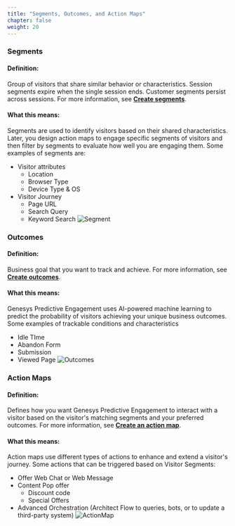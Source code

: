 ```yaml
---
title: "Segments, Outcomes, and Action Maps"
chapter: false
weight: 20
---
```


### Segments
#### Definition:
Group of visitors that share similar behavior or characteristics. Session segments expire when the single session ends. Customer segments persist across sessions. For more information, see **[Create segments](https://all.docs.genesys.com/ATC/Current/AdminGuide/Manage_segments)**.
#### What this means:
Segments are used to identify visitors based on their shared characteristics. Later, you design action maps to engage specific segments of visitors and then filter by segments to evaluate how well you are engaging them. 
Some examples of segments are: 
- Visitor attributes
    - Location 
    - Browser Type 
    - Device Type & OS
- Visitor Journey
    - Page URL
    - Search Query 
    - Keyword Search
![Segment](/images/SegmentConfig.png)
### Outcomes
#### Definition:
Business goal that you want to track and achieve. For more information, see **[Create outcomes](https://all.docs.genesys.com/ATC/Current/AdminGuide/Manage_outcomes)**.
#### What this means:
Genesys Predictive Engagement uses AI-powered machine learning to predict the probability of visitors achieving your unique business outcomes.   
Some examples of trackable conditions and characteristics
- Idle TIme
- Abandon Form
- Submission
- Viewed Page
![Outcomes](/images/OutcomeConfig.png)
### Action Maps
#### Definition:
Defines how you want Genesys Predictive Engagement to interact with a visitor based on the visitor's matching segments and your preferred outcomes. For more information, see **[Create an action map](https://all.docs.genesys.com/ATC/Current/AdminGuide/Action_maps)**.
#### What this means:
Action maps use different types of actions to enhance and extend a visitor's journey. 
Some actions that can be triggered based on Visitor Segments: 
- Offer Web Chat or Web Message
- Content Pop offer
    - Discount code
    - Special Offers
- Advanced Orchestration (Architect Flow to queries, bots, or to update a third-party system)
![ActionMap](/images/ActionMapConfig.png)
